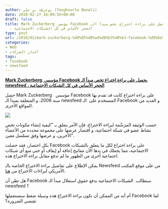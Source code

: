 ```yaml
---
author: يوغرطة بن علي (Youghourta Benali)
date: 2010-02-27 16:09:55+00:00
draft: false
title: Mark Zuckerberg  مؤسس Facebook يحصل على براءة اختراع تخص مبدأ الـ newsfeed
  ، الحجر الأساس في كل الشبكات الاجتماعية
type: post
url: /2010/02/mark-zuckerberg-%d9%85%d8%a4%d8%b3%d8%b3-facebook-%d9%8a%d8%ad%d8%b5%d9%84-%d8%b9%d9%84%d9%89-%d8%a8%d8%b1%d8%a7%d8%a1%d8%a9-%d8%a7%d8%ae%d8%aa%d8%b1%d8%a7%d8%b9-%d8%aa%d8%ae%d8%b5-%d9%85%d8%a8%d8%af/
categories:
- Web
- أخبار الشركات
tags:
- facebook
- newsfeed
---
```


[**Mark Zuckerberg  مؤسس Facebook يحصل على براءة اختراع تخص مبدأ الـ newsfeed ، الحجر الأساس في كل الشبكات الاجتماعية**](https://www.it-scoop.com/2010/02/mark-zuckerberg-%d9%85%d8%a4%d8%b3%d8%b3-facebook-%d9%8a%d8%ad%d8%b5%d9%84-%d8%b9%d9%84%d9%89-%d8%a8%d8%b1%d8%a7%d8%a1%d8%a9-%d8%a7%d8%ae%d8%aa%d8%b1%d8%a7%d8%b9-%d8%aa%d8%ae%d8%b5-%d9%85%d8%a8%d8%af/)


حصل Mark Zuckerberg   مؤسس Facebook على براءة اختراع كانت قد تقدم بها سنة 2006، و المتعلقة بمبدأ الـ newsfeed المستخدم على  الـ Facebook و العديد من المواقع الأخرى.

[![](https://www.it-scoop.com/wp-content/uploads/2010/02/sociale-networks.jpg)
](https://www.it-scoop.com/2010/02/mark-zuckerberg-%d9%85%d8%a4%d8%b3%d8%b3-facebook-%d9%8a%d8%ad%d8%b5%d9%84-%d8%b9%d9%84%d9%89-%d8%a8%d8%b1%d8%a7%d8%a1%d8%a9-%d8%a7%d8%ae%d8%aa%d8%b1%d8%a7%d8%b9-%d8%aa%d8%ae%d8%b5-%d9%85%d8%a8%d8%af/)

حسب الوثيقة المرَسِّمة لبراءة الاختراع، فإن الأمر يتعلق بـ "كيفية إنشاء مكونات تخص نشاط عضو في شبكة اجتماعية، و اقتصار عرضها على مجموعة محددة من الأعضاء الآخرين، و عرضها وفق تسلسل معين".

بكل اختصار، فقد حصلت Facebook على براءة اختراع لكل ما يتعلق بالشبكات الاجتماعية، مما يجعلك في يدها الآن مفاتيح إعاقة أو إيقاف أو حتى منع أي شبكات اجتماعية أخرى من الظهور ما لم تدفع مقابل براءة الاختراع هذه.

يمكن الإطلاع على تفاصيل براءة الاختراع الخاصة بالـ Newsfeed من على موقع المكتب الأمريكي لبراءات الاختراع من [هنا](http://patft.uspto.gov/netacgi/nph-Parser?Sect1=PTO2&Sect2=HITOFF&p=1&u=/netahtml/PTO/search-bool.html&r=1&f=G&l=50&co1=AND&d=PTXT&s1=7669123&OS=7669123&RS=7669123).

هل تظن أن Facebook ستطالب  الشبكات الاجتماعية بدفع حقوق استغلال مبدأ الـ newsfeed ؟

أم أنه من الممكن أن تكون براءة الاختراع هذه وسيلة ضغط ستستعملها Facebook لما تقتضي الضرورة؟
